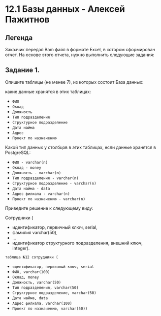 # 12.1 Базы данных - Алексей Пажитнов		

## Легенда

Заказчик передал Bam файл в формате Excel, в котором сформирован отчет. На основе этого отчета, нужно выполнить следующие задания:

## Задание 1. 

Опишите таблицы (не менее 7), из которых состоит База данных:

какие данные хранятся в этих таблицах:

- `ФИО`
- `Оклад`
- `Должность`
- `Тип подразделения`
- `Структурное подразделение`
- `Дата найма`
- `Адрес`
- `Проект по назначению`

Какой тип данных у столбцов в этих таблицах, если данные хранятся в PostgreSQL:

- `ФИО - varchar(n)`
- `Оклад - money`
- `Должность - varchar(n)`
- `Тип подразделения - varchar(n)`
- `Структурное подразделение - varchar(n)`
- `Дата найма - data`
- `Адрес филиала - varchar(n)`
- `Проект по назначению - varchar(n)`

Приведите решение к следующему виду:

Сотрудники (
- идентификатор, первичный ключ, serial,
- фамилия varchar(50),
- ...
- идентификатор структурного подразделения, внешний ключ, integer).

`таблица №12 сотрудники (`
- `идентификатор, первичный ключ, serial`
- `ФИО, varchar(100)`
- `Оклад, money`
- `Должность, varchar(50)`
- `Тип подразделения, varchar(50)`
- `Структурное подразделение, varchar(50)`
- `Дата найма, data`
- `Адрес филиала, varchar(100)`
- `Проект по назначению, varchar(50))`
